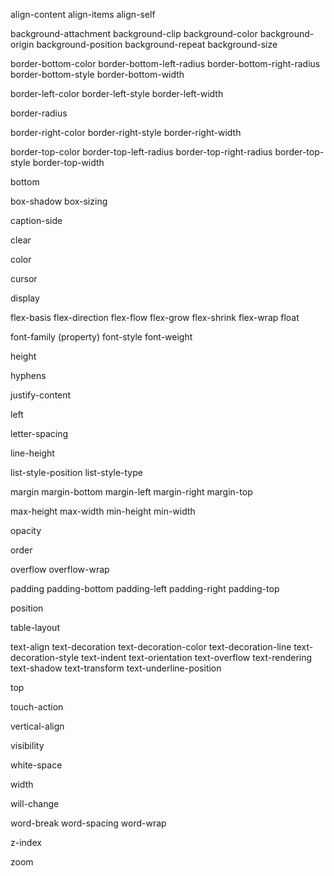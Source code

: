 align-content
align-items
align-self

background-attachment
background-clip
background-color
background-origin
background-position
background-repeat
background-size

border-bottom-color
border-bottom-left-radius
border-bottom-right-radius
border-bottom-style
border-bottom-width

border-left-color
border-left-style
border-left-width

border-radius

border-right-color
border-right-style
border-right-width

border-top-color
border-top-left-radius
border-top-right-radius
border-top-style
border-top-width

bottom

box-shadow
box-sizing

caption-side

clear

color

cursor

display

flex-basis
flex-direction
flex-flow
flex-grow
flex-shrink
flex-wrap
float

font-family (property)
font-style
font-weight

height

hyphens

justify-content

left

letter-spacing

line-height

list-style-position
list-style-type

margin
margin-bottom
margin-left
margin-right
margin-top

max-height
max-width
min-height
min-width

opacity

order

overflow
overflow-wrap

padding
padding-bottom
padding-left
padding-right
padding-top

position

table-layout

text-align
text-decoration
text-decoration-color
text-decoration-line
text-decoration-style
text-indent
text-orientation
text-overflow
text-rendering
text-shadow
text-transform
text-underline-position

top

touch-action

vertical-align

visibility

white-space

width

will-change

word-break
word-spacing
word-wrap

z-index

zoom
